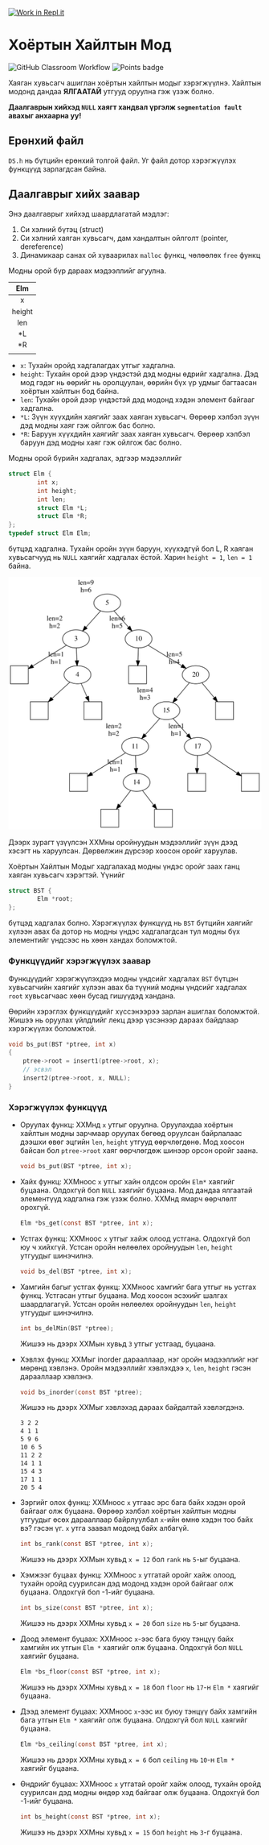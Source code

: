 [![Work in Repl.it](https://classroom.github.com/assets/work-in-replit-14baed9a392b3a25080506f3b7b6d57f295ec2978f6f33ec97e36a161684cbe9.svg)](https://classroom.github.com/online_ide?assignment_repo_id=4423434&assignment_repo_type=AssignmentRepo)
# Хоёртын Хайлтын Мод
![GitHub Classroom Workflow](../../workflows/GitHub%20Classroom%20Workflow/badge.svg?branch=main) ![Points badge](../../blob/badges/.github/badges/points.svg)

Хаяган хувьсагч ашиглан хоёртын хайлтын модыг хэрэгжүүлнэ. Хайлтын модонд дандаа **ЯЛГААТАЙ** утгууд оруулна гэж үзэж болно.

**Даалгаврын хийхэд `NULL` хаягт хандвал үргэлж `segmentation fault` авахыг анхаарна уу!**

## Ерөнхий файл
`DS.h` нь бүтцийн ерөнхий толгой файл. Уг файл дотор хэрэгжүүлэх функцүүд зарлагдсан байна.

## Даалгаврыг хийх заавар

Энэ даалгаврыг хийхэд шаардлагатай мэдлэг:
  1. Си хэлний бүтэц (struct)
  2. Си хэлний хаяган хувьсагч, дам хандалтын ойлголт (pointer, dereference)
  3. Динамикаар санах ой хуваарилах `malloc` функц, чөлөөлөх `free` функц
  
Модны орой бүр дараах мэдээллийг агуулна.

| Elm    |
|:------:|
| x      |
| height |
| len    |
| *L     |
| *R     |
|        |

  * `x`: Тухайн оройд хадгалагдах утгыг хадгална.
  * `height`: Тухайн орой дээр үндэстэй дэд модны өдрийг хадгална. Дэд мод гэдэг нь өөрийг нь оролцуулан, өөрийн бүх үр удмыг багтаасан хоёртын хайлтын бод байна.
  * `len`: Тухайн орой дээр үндэстэй дэд модонд хэдэн элемент байгааг хадгална. 
  * `*L`: Зүүн хүүхдийн хаягийг заах хаяган хувьсагч. Өөрөөр хэлбэл зүүн дэд модны хаяг гэж ойлгож бас болно.
  * `*R`: Баруун хүүхдийн хаягийг заах хаяган хувьсагч. Өөрөөр хэлбэл баруун дэд модны хаяг гэж ойлгож бас болно.

Модны орой бүрийн хадгалах, эдгээр мэдээллийг 
```C
struct Elm {
        int x;
        int height;
        int len;
        struct Elm *L;
        struct Elm *R;
};
typedef struct Elm Elm;
```
бүтцэд хадгална. Тухайн оройн зүүн баруун, хүүхэдгүй бол L, R хаяган хувьсагчууд нь `NULL` хаягийг хадгалах ёстой. Харин `height = 1`, `len = 1` байна.

![Хоёртын Хайлтын Мод](assets/tree.svg)

Дээрх зурагт үзүүлсэн ХХМны оройнуудын мэдээллийг зүүн дээд хэсэгт нь харуулсан. Дөрвөлжин дүрсээр хоосон оройг харуулав.

Хоёртын Хайлтын Модыг хадгалахад модны үндэс оройг заах ганц хаяган хувьсагч хэрэгтэй. Үүнийг 
```C
struct BST {
        Elm *root;
};
```
бүтцэд хадгалах болно. Хэрэгжүүлэх функцүүд нь `BST` бүтцийн хаягийг хүлээн авах ба дотор нь модны үндэс хадгалагдсан тул модны бүх элементийг үндсээс нь хөөн хандах боломжтой.

### Функцүүдийг хэрэгжүүлэх заавар
Функцүүдийг хэрэгжүүлэхдээ модны үндсийг хадгалах `BST` бүтцэн хувьсагчийн хаягийг хүлээн авах ба түүний модны үндсийг хадгалах `root` хувьсагчаас хөөн бусад гишүүдэд хандана.

Өөрийн хэрэглэх функцүүдийг хүссэнээрээ зарлан ашиглах боломжтой. Жишээ нь оруулах үйлдлийг лекц дээр үзсэнээр дараах байдлаар хэрэгжүүлэх боломжтой.
```C
void bs_put(BST *ptree, int x)
{
    ptree->root = insert1(ptree->root, x);
    // эсвэл
    insert2(ptree->root, x, NULL);
}
```

### Хэрэгжүүлэх функцүүд

  * Оруулах функц: ХХМнд `x` утгыг оруулна. Оруулахдаа хоёртын хайлтын модны зарчмаар оруулах бөгөөд оруулсан байрлалаас дээшхи өвөг эцгийн `len`, `height` утгууд өөрчлөгдөнө. Мод хоосон байсан бол `ptree->root` хаяг өөрчлөгдөж шинээр орсон оройг заана.
    ```C
    void bs_put(BST *ptree, int x);
    ```

  * Хайх функц: ХХМноос `x` утгыг хайн олдсон оройн `Elm*` хаягийг буцаана. Олдохгүй бол `NULL` хаягийг буцаана. Мод дандаа ялгаатай элементүүд хадгална гэж үзэж болно. ХХМнд ямарч өөрчлөлт орохгүй.
    ```C
    Elm *bs_get(const BST *ptree, int x);
    ```
    
  * Устгах функц: ХХМноос `x` утгыг хайж олоод устгана. Олдохгүй бол юу ч хийхгүй. Устсан оройн нөлөөлөх оройнуудын `len`, `height` утгуудыг шинэчилнэ.
    ```C
    void bs_del(BST *ptree, int x);
    ```
    
  * Хамгийн багыг устгах функц: ХХМноос хамгийг бага утгыг нь устгах функц. Устгасан утгыг буцаана. Мод хоосон эсэхийг шалгах шаардлагагүй. Устсан оройн нөлөөлөх оройнуудын `len`, `height` утгуудыг шинэчилнэ.
    ```C
    int bs_delMin(BST *ptree);
    ```
    Жишээ нь дээрх ХХМын хувьд `3` утгыг устгаад, буцаана.

  * Хэвлэх функц: ХХМыг inorder дарааллаар, нэг оройн мэдээллийг нэг мөрөнд хэвлэнэ. Оройн мэдээллийг хэвлэхдээ `x`, `len`, `height` гэсэн дарааллаар хэвлэнэ.
    ```C
    void bs_inorder(const BST *ptree);
    ```
    Жишээ нь дээрх ХХМыг хэвлэхэд дараах байдалтай хэвлэгдэнэ.
    ```
    3 2 2
    4 1 1
    5 9 6
    10 6 5
    11 2 2
    14 1 1
    15 4 3
    17 1 1
    20 5 4
    ```
  * Зэргийг олох функц: ХХМноос `x` утгаас эрс бага байх хэдэн орой байгааг олж буцаана. Өөрөөр хэлбэл хоёртын хайлтын модны утгуудыг өсөх дарааллаар байрлуулбал `x`-ийн өмнө хэдэн тоо байх вэ? гэсэн үг. `x` утга заавал модонд байх албагүй.
    ```C
    int bs_rank(const BST *ptree, int x);
    ```
    Жишээ нь дээрх ХХМын хувьд `x = 12` бол `rank` нь `5`-ыг буцаана.
    
  * Хэмжээг буцаах функц: ХХМноос `x` утгатай оройг хайж олоод, тухайн оройд суурилсан дэд модонд хэдэн орой байгааг олж буцаана. Олдохгүй бол -1-ийг буцаана.
    ```C
    int bs_size(const BST *ptree, int x);
    ```
    Жишээ нь дээрх ХХМны хувьд `x = 20` бол `size` нь `5`-ыг буцаана.
    
  * Доод элемент буцаах: XXMноос `x`-ээс бага буюу тэнцүү байх хамгийн их утгын `Elm *` хаягийг олж буцаана. Олдохгүй бол `NULL` хаягийг буцаана.
    ```C
    Elm *bs_floor(const BST *ptree, int x);
    ```
    Жишээ нь дээрх ХХМны хувьд `x = 18` бол `floor` нь `17`-н `Elm *` хаягийг буцаана.
    
  * Дээд элемент буцаах: XXMноос `x`-ээс их буюу тэнцүү байх хамгийн бага утгын `Elm *` хаягийг олж буцаана. Олдохгүй бол `NULL` хаягийг буцаана.
    ```C
    Elm *bs_ceiling(const BST *ptree, int x);
    ```
    Жишээ нь дээрх ХХМны хувьд `x = 6` бол `ceiling` нь `10`-н `Elm *` хаягийг буцаана.
    
  * Өндрийг буцаах: ХХМноос `x` утгатай оройг хайж олоод, тухайн оройд суурилсан дэд модны өндөр хэд байгааг олж буцаана. Олдохгүй бол -1-ийг буцаана.
    ```C
    int bs_height(const BST *ptree, int x);
    ```
    Жишээ нь дээрх ХХМны хувьд `x = 15` бол `height` нь `3`-г буцаана.
